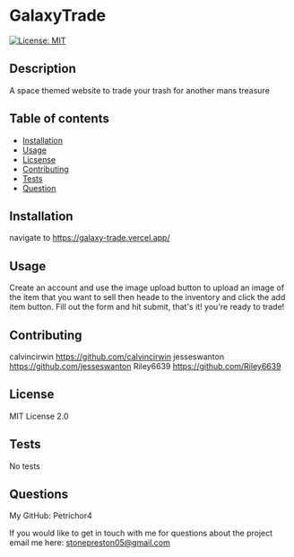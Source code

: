 
  # GalaxyTrade
  [![License: MIT](https://img.shields.io/badge/License-MIT-yellow.svg)](https://opensource.org/licenses/MIT)
  ## Description

  A space themed website to trade your trash for another mans treasure
  ## Table of contents

  * [Installation](#installation)
  * [Usage](#usage)
  * [Licsense](#license)
  * [Contributing](#contributing)
  * [Tests](#tests)
  * [Question](#questions)
  ## Installation

  navigate to https://galaxy-trade.vercel.app/
  ## Usage

  Create an account and use the image upload button to upload an image of the item that you want to sell then heade to the inventory and click the add item button. Fill out the form and hit submit, that's it! you're ready to trade!
  ## Contributing

  calvincirwin https://github.com/calvincirwin jesseswanton https://github.com/jesseswanton Riley6639 https://github.com/Riley6639
  
  ## License

  MIT License 2.0

  

  ## Tests

  No tests
  ## Questions

  My GitHub:
  Petrichor4

  If you would like to get in touch with me for questions about the project email me here:
  stonepreston05@gmail.com
